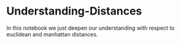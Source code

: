 # Understanding-Distances
In this notebook we just deepen our understanding with respect to euclidean and manhattan distances.
